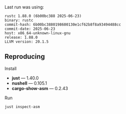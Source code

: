 Last run was using: 

<!-- rust version start -->
```
rustc 1.88.0 (6b00bc388 2025-06-23)
binary: rustc
commit-hash: 6b00bc3880198600130e1cf62b8f8a93494488cc
commit-date: 2025-06-23
host: x86_64-unknown-linux-gnu
release: 1.88.0
LLVM version: 20.1.5
```
<!-- rust version end -->

## Reproducing

Install 
* **just** —  <!-- just version start -->1.40.0<!-- just version end -->
* **nushell** —  <!-- nu version start -->0.105.1<!-- nu version end -->
* **cargo-show-asm** —  <!-- cargo-show-asm version start -->0.2.43<!-- cargo-show-asm version end -->

Run
```bash
just inspect-asm
```